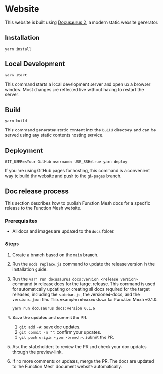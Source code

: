 # Website

This website is built using [Docusaurus 2](https://v2.docusaurus.io/), a modern static website generator.

## Installation

```console
yarn install
```

## Local Development

```console
yarn start
```

This command starts a local development server and open up a browser window. Most changes are reflected live without having to restart the server.

## Build

```console
yarn build
```

This command generates static content into the `build` directory and can be served using any static contents hosting service.

## Deployment

```console
GIT_USER=<Your GitHub username> USE_SSH=true yarn deploy
```

If you are using GitHub pages for hosting, this command is a convenient way to build the website and push to the `gh-pages` branch.

## Doc release process

This section describes how to publish Function Mesh docs for a specific release to the Function Mesh website.

### Prerequisites

- All docs and images are updated to the `docs` folder.

### Steps

1. Create a branch based on the `main` branch.
2. Run the `node replace.js` command to update the release version in the installation guide.
3. Run the `yarn run docusaurus docs:version <release version>` command to release docs for the target release. This command is used for automatically updating or creating all docs required for the target releases, including the `sidebar.js`, the versioned-docs, and the `versions.json` file.
    This example releases docs for Function Mesh v0.1.6.

    ```bash
    yarn run docusaurus docs:version 0.1.6
    ```
4. Save the updates and summit the PR.
    1. `git add -A`: save doc updates.
    2. `git commit -m ""`: confirm your updates.
    3. `git push origin <your-branch>`: submit the PR.

5. Ask the stakeholders to review the PR and check your doc updates through the preview-link.
6. If no more comments or updates, merge the PR. The docs are updated to the Function Mesh document website automatically.
